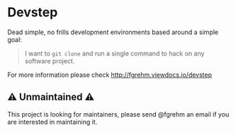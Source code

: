 # Devstep

Dead simple, no frills development environments based around a simple goal:

> I want to `git clone` and run a single command to hack on any software project.

For more information please check http://fgrehm.viewdocs.io/devstep

## :warning: Unmaintained :warning:

This project is looking for maintainers, please send @fgrehm an email if you are interested in maintaining it.
